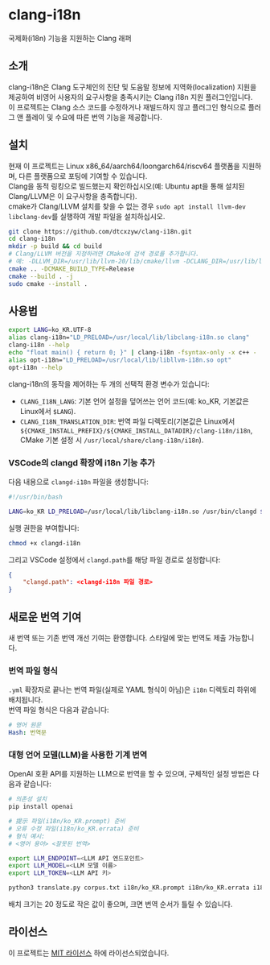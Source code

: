 # clang-i18n  
국제화(i18n) 기능을 지원하는 Clang 래퍼  

## 소개  
clang-i18n은 Clang 도구체인의 진단 및 도움말 정보에 지역화(localization) 지원을 제공하여 비영어 사용자의 요구사항을 충족시키는 Clang i18n 지원 플러그인입니다.  
이 프로젝트는 Clang 소스 코드를 수정하거나 재빌드하지 않고 플러그인 형식으로 플러그 앤 플레이 및 수요에 따른 번역 기능을 제공합니다.  

## 설치  
현재 이 프로젝트는 Linux x86_64/aarch64/loongarch64/riscv64 플랫폼을 지원하며, 다른 플랫폼으로 포팅에 기여할 수 있습니다.  
Clang을 동적 링킹으로 빌드했는지 확인하십시오(예: Ubuntu apt을 통해 설치된 Clang/LLVM은 이 요구사항을 충족합니다).  
cmake가 Clang/LLVM 설치를 찾을 수 없는 경우 `sudo apt install llvm-dev libclang-dev`를 실행하여 개발 파일을 설치하십시오.  

```bash
git clone https://github.com/dtcxzyw/clang-i18n.git  
cd clang-i18n  
mkdir -p build && cd build  
# Clang/LLVM 버전을 지정하려면 CMake에 검색 경로를 추가합니다.  
# 예: -DLLVM_DIR=/usr/lib/llvm-20/lib/cmake/llvm -DCLANG_DIR=/usr/lib/llvm-20/lib/cmake/clang  
cmake .. -DCMAKE_BUILD_TYPE=Release  
cmake --build . -j  
sudo cmake --install .  
```  

## 사용법  
```bash  
export LANG=ko_KR.UTF-8  
alias clang-i18n="LD_PRELOAD=/usr/local/lib/libclang-i18n.so clang"  
clang-i18n --help  
echo "float main() { return 0; }" | clang-i18n -fsyntax-only -x c++ -  
alias opt-i18n="LD_PRELOAD=/usr/local/lib/libllvm-i18n.so opt"  
opt-i18n --help  
```  

clang-i18n의 동작을 제어하는 두 개의 선택적 환경 변수가 있습니다:  
- `CLANG_I18N_LANG`: 기본 언어 설정을 덮어쓰는 언어 코드(예: ko_KR, 기본값은 Linux에서 `$LANG`).  
- `CLANG_I18N_TRANSLATION_DIR`: 번역 파일 디렉토리(기본값은 Linux에서 `${CMAKE_INSTALL_PREFIX}/${CMAKE_INSTALL_DATADIR}/clang-i18n/i18n`, CMake 기본 설정 시 `/usr/local/share/clang-i18n/i18n`).  

### VSCode의 clangd 확장에 i18n 기능 추가  
다음 내용으로 `clangd-i18n` 파일을 생성합니다:  
```bash  
#!/usr/bin/bash  

LANG=ko_KR LD_PRELOAD=/usr/local/lib/libclang-i18n.so /usr/bin/clangd $@  
```  
실행 권한을 부여합니다:  
```bash  
chmod +x clangd-i18n  
```  
그리고 VSCode 설정에서 `clangd.path`를 해당 파일 경로로 설정합니다:  
```json  
{  
    "clangd.path": <clangd-i18n 파일 경로>  
}  
```  

## 새로운 번역 기여  
새 번역 또는 기존 번역 개선 기여는 환영합니다. 스타일에 맞는 번역도 제출 가능합니다.  

### 번역 파일 형식  
`.yml` 확장자로 끝나는 번역 파일(실제로 YAML 형식이 아님)은 `i18n` 디렉토리 하위에 배치됩니다.  
번역 파일 형식은 다음과 같습니다:  
```yaml  
# 영어 원문  
Hash: 번역문  
```  

### 대형 언어 모델(LLM)을 사용한 기계 번역  
OpenAI 호환 API를 지원하는 LLM으로 번역을 할 수 있으며, 구체적인 설정 방법은 다음과 같습니다:  
```bash  
# 의존성 설치  
pip install openai  

# 提示 파일(i18n/ko_KR.prompt) 준비  
# 오류 수정 파일(i18n/ko_KR.errata) 준비  
# 형식 예시:  
# <영어 용어> <잘못된 번역>  

export LLM_ENDPOINT=<LLM API 엔드포인트>  
export LLM_MODEL=<LLM 모델 이름>  
export LLM_TOKEN=<LLM API 키>  

python3 translate.py corpus.txt i18n/ko_KR.prompt i18n/ko_KR.errata i18n/ko_KR.yml <배치 크기>  
```  
배치 크기는 20 정도로 작은 값이 좋으며, 크면 번역 순서가 틀릴 수 있습니다.  

## 라이선스  
이 프로젝트는 [MIT 라이선스](LICENSE) 하에 라이선스되었습니다.

